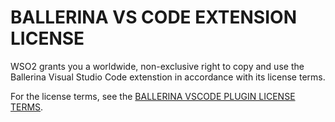 # BALLERINA VS CODE EXTENSION LICENSE 

WSO2 grants you a worldwide, non-exclusive right to copy and use the Ballerina Visual Studio Code extenstion in 
accordance with its license terms.

For the license terms, see the [BALLERINA VSCODE PLUGIN LICENSE TERMS](https://marketplace.visualstudio.com/items/WSO2.ballerina/license).